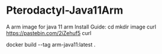 # Pterodactyl-Java11Arm
A arm image for java 11 arm
Install Guide: 
cd
mkdir image
curl https://pastebin.com/2iZehuf5
curl 



docker build --tag arm-java11:latest .
